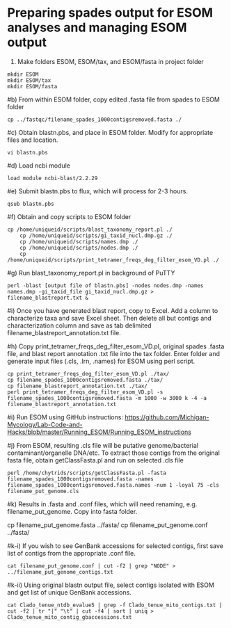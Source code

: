 # Preparing spades output for ESOM analyses and managing ESOM output

1. Make folders ESOM, ESOM/tax, and ESOM/fasta in project folder
```
mkdir ESOM
mkdir ESOM/tax
mkdir ESOM/fasta
```
#b) From within ESOM folder, copy edited .fasta file from spades to ESOM folder

    cp ../fastqc/filename_spades_1000contigsremoved.fasta ./

#c) Obtain blastn.pbs, and place in ESOM folder. Modify for appropriate files and location.

    vi blastn.pbs

#d) Load ncbi module
	
    load module ncbi-blast/2.2.29

#e) Submit blastn.pbs to flux, which will process for 2-3 hours.
	
    qsub blastn.pbs

#f) Obtain and copy scripts to ESOM folder
 
    cp /home/uniqueid/scripts/blast_taxonomy_report.pl ./
		cp /home/uniqueid/scripts/gi_taxid_nucl.dmp.gz ./
		cp /home/uniqueid/scripts/names.dmp ./
		cp /home/uniqueid/scripts/nodes.dmp ./
		cp /home/uniqueid/scripts/print_tetramer_freqs_deg_filter_esom_VD.pl ./

#g) Run blast_taxonomy_report.pl in background of PuTTY

    perl -blast [output file of blastn.pbs] -nodes nodes.dmp -names names.dmp -gi_taxid_file gi_taxid_nucl.dmp.gz > filename_blastreport.txt &

#i) Once you have generated blast report, copy to Excel. Add a column to characterize taxa and save Excel sheet. Then delete all but contigs and characterization column and save as tab delimited filename_blastreport_annotation.txt file.

#h) Copy print_tetramer_freqs_deg_filter_esom_VD.pl, original spades .fasta file, and blast report annotation .txt file into the tax folder. Enter folder and generate input files (.cls, .lrn, .names) for ESOM using perl script.

    cp print_tetramer_freqs_deg_filter_esom_VD.pl ./tax/
    cp filename_spades_1000contigsremoved.fasta ./tax/
    cp filename_blastreport_annotation.txt ./tax/
    perl print_tetramer_freqs_deg_filter_esom_VD.pl -s filename_spades_1000contigsremoved.fasta -m 1000 -w 3000 k -4 -a filename_blastreport_annotation.txt

#i) Run ESOM using GitHub instructions: https://github.com/Michigan-Mycology/Lab-Code-and-Hacks/blob/master/Running_ESOM/Running_ESOM_instructions

#j) From ESOM, resulting .cls file will be putative genome/bacterial contaminant/organelle DNA/etc. To extract those contigs from the original fasta file, obtain getClassFasta.pl and run on selected .cls file

    perl /home/chytrids/scripts/getClassFasta.pl -fasta filename_spades_1000contigsremoved.fasta -names filename_spades_1000contigsremoved.fasta.names -num 1 -loyal 75 -cls filename_put_genome.cls

#k) Results in .fasta and .conf files, which will need renaming, e.g. filename_put_genome. Copy into fasta folder.

  cp filename_put_genome.fasta ../fasta/
  cp filename_put_genome.conf ../fasta/

#k-i) If you wish to see GenBank accessions for selected contigs, first save list of contigs from the appropriate .conf file.

    cat filename_put_genome.conf | cut -f2 | grep "NODE" > ../filename_put_genome_contigs.txt

#k-ii) Using original blastn output file, select contigs isolated with ESOM and get list of unique GenBank accessions.

    cat Clado_tenue_ntdb_evalue5 | grep -f Clado_tenue_mito_contigs.txt | cut -f2 | tr "|" "\t" | cut -f4 | sort | uniq > Clado_tenue_mito_contig_gbaccessions.txt
